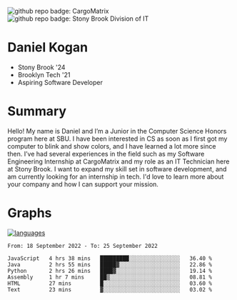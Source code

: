 ![github repo badge: CargoMatrix](https://img.shields.io/badge/CargoMatrix--181717?color=blue)
![github repo badge: Stony Brook Division of IT](https://img.shields.io/badge/Stony%20Brook%20Division%20of%20IT--181717?color=red)
# Daniel Kogan

- Stony Brook '24
- Brooklyn Tech '21
- Aspiring Software Developer

# Summary

Hello! My name is Daniel and I’m a Junior in the Computer Science Honors program here at SBU. I have been interested in CS as soon as I first got my computer to blink and show colors, and I have learned a lot more since then. I’ve had several experiences in the field such as my Software Engineering Internship at CargoMatrix and my role as an IT Technician here at Stony Brook. I want to expand my skill set in software development, and am currently looking for an internship in tech. I'd love to learn more about your company and how I can support your mission.

# Graphs

<div style="width: 100%">

[![languages](https://github-readme-stats.vercel.app/api/top-langs/?username=daminals&langs_count=8&hide=html&layout=compact)](https://github-readme-stats.vercel.app/api/top-langs/?username=daminals&langs_count=8&hide=html&layout=compact)
</div>

<!--START_SECTION:waka-->

```text
From: 18 September 2022 - To: 25 September 2022

JavaScript   4 hrs 38 mins   █████████░░░░░░░░░░░░░░░░   36.40 %
Java         2 hrs 55 mins   █████▓░░░░░░░░░░░░░░░░░░░   22.86 %
Python       2 hrs 26 mins   ████▓░░░░░░░░░░░░░░░░░░░░   19.14 %
Assembly     1 hr 7 mins     ██▒░░░░░░░░░░░░░░░░░░░░░░   08.81 %
HTML         27 mins         █░░░░░░░░░░░░░░░░░░░░░░░░   03.60 %
Text         23 mins         ▓░░░░░░░░░░░░░░░░░░░░░░░░   03.02 %
```

<!--END_SECTION:waka-->
